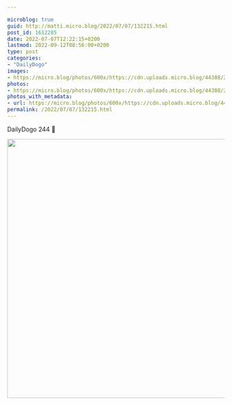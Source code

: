```yaml
---

microblog: true
guid: http://matti.micro.blog/2022/07/07/132215.html
post_id: 1612285
date: 2022-07-07T12:22:15+0200
lastmod: 2022-09-12T08:56:00+0200
type: post
categories:
- "DailyDogo"
images:
- https://micro.blog/photos/600x/https://cdn.uploads.micro.blog/44388/2022/39c0044f3c.jpg
photos:
- https://micro.blog/photos/600x/https://cdn.uploads.micro.blog/44388/2022/39c0044f3c.jpg
photos_with_metadata:
- url: https://micro.blog/photos/600x/https://cdn.uploads.micro.blog/44388/2022/39c0044f3c.jpg
permalink: /2022/07/07/132215.html
---
```

DailyDogo 244 🐶

<img src="https://micro.blog/photos/600x/https://blog.martin-haehnel.de/uploads/2022/39c0044f3c.jpg" width="600" height="600" alt="" />

